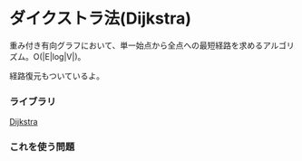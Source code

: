 # ダイクストラ法(Dijkstra) <br>

重み付き有向グラフにおいて、単一始点から全点への最短経路を求めるアルゴリズム。O(|E|log|V|)。<br>

経路復元もついているよ。

### ライブラリ<br>

[Dijkstra](https://github.com/kk-katayama/com_pro/blob/master/Graph/Shortest_Pass/Dijkstra/lib/Dijkstra_temp_2.cpp) <br>

### これを使う問題 <br>

